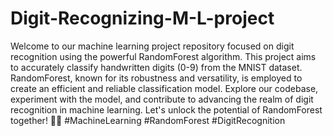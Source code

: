 # Digit-Recognizing-M-L-project
Welcome to our machine learning project repository focused on digit recognition using the powerful RandomForest algorithm. This project aims to accurately classify handwritten digits (0-9) from the MNIST dataset. RandomForest, known for its robustness and versatility, is employed to create an efficient and reliable classification model. Explore our codebase, experiment with the model, and contribute to advancing the realm of digit recognition in machine learning. Let's unlock the potential of RandomForest together! 🤖🔢 #MachineLearning #RandomForest #DigitRecognition
